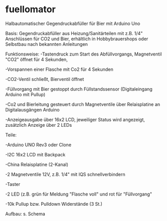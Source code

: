 # fuellomator
Halbautomatischer Gegendruckabfüller für Bier mit Arduino Uno

Basis: Gegendruckabfüller aus Heizung/Sanitärteilen mit z.B. 1/4" Anschlüssen für CO2 und Bier, erhältlich in Hobbybrauershops oder Selbstbau nach bekannten Anleitungen

Funktionsweise:
-Tastendruck zum Start des Abfüllvorgangs, Magnetventil "CO2" öffnet für 4 Sekunden,

-Vorspannen einer Flasche mit Co2 für 4 Sekunden

-CO2-Ventil schließt, Bierventil öffnet

-Füllvorgang mit Bier gestoppt durch Füllstandssensor (Digitaleingang Arduino mit Pullup)

-Co2 und Bierleitung gesteuert durch Magnetventile über Relaisplatine an Digitalausgängen Arduino

-Anzeigeausgabe über 16x2 LCD, jeweiliger Status wird angezeigt, zusätzlich Anzeige über 2 LEDs

Teile:

-Arduino UNO Rev3 oder Clone

-I2C 16x2 LCD mit Backpack

-China Relaisplatine (2-Kanal) 

-2 Magnetventile 12V, z.B. 1/4" mit IQS schnellverbindern

-Taster

-2 LED (z.B. grün für Meldung "Flasche voll" und rot für "Füllvorgang"

-10k Pullup bzw. Pulldown Widerstände (3 St.)


Aufbau: s. Schema
